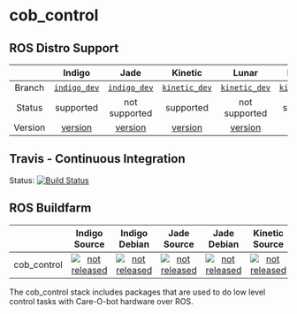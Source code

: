 cob_control
===========

## ROS Distro Support

|         | Indigo | Jade | Kinetic | Lunar | Melodic |
|:-------:|:------:|:----:|:-------:|:-----:|:-------:|
| Branch  | [`indigo_dev`](https://github.com/ipa320/cob_control/tree/indigo_dev) | [`indigo_dev`](https://github.com/ipa320/cob_control/tree/indigo_dev) | [`kinetic_dev`](https://github.com/ipa320/cob_control/tree/kinetic_dev) | [`kinetic_dev`](https://github.com/ipa320/cob_control/tree/kinetic_dev) | [`kinetic_dev`](https://github.com/ipa320/cob_control/tree/kinetic_dev) |
| Status  |  supported | not supported |  supported | not supported | supported |
| Version | [version](http://repositories.ros.org/status_page/ros_indigo_default.html?q=cob_control) | [version](http://repositories.ros.org/status_page/ros_jade_default.html?q=cob_control) | [version](http://repositories.ros.org/status_page/ros_kinetic_default.html?q=cob_control) |[version](http://repositories.ros.org/status_page/ros_lunar_default.html?q=cob_control) |  [version](http://repositories.ros.org/status_page/ros_melodic_default.html?q=cob_control) |

## Travis - Continuous Integration

Status: [![Build Status](https://travis-ci.org/ipa320/cob_control.svg?branch=kinetic_dev)](https://travis-ci.org/ipa320/cob_control)

## ROS Buildfarm

|         | Indigo Source | Indigo Debian | Jade Source | Jade Debian | Kinetic Source | Kinetic Debian | Lunar Source | Lunar Debian | Melodic Source | Melodic Debian |
|:-------:|:-------------:|:-------------:|:-----------:|:-----------:|:--------------:|:--------------:|:------------:|:------------:|:--------------:|:--------------:|
| cob_control | [![not released](http://build.ros.org/buildStatus/icon?job=Isrc_uT__cob_control__ubuntu_trusty__source)](http://build.ros.org/view/Isrc_uT/job/Isrc_uT__cob_control__ubuntu_trusty__source/) | [![not released](http://build.ros.org/buildStatus/icon?job=Ibin_uT64__cob_control__ubuntu_trusty_amd64__binary)](http://build.ros.org/view/Ibin_uT64/job/Ibin_uT64__cob_control__ubuntu_trusty_amd64__binary/) | [![not released](http://build.ros.org/buildStatus/icon?job=Jsrc_uT__cob_control__ubuntu_trusty__source)](http://build.ros.org/view/Jsrc_uT/job/Jsrc_uT__cob_control__ubuntu_trusty__source/) | [![not released](http://build.ros.org/buildStatus/icon?job=Jbin_uT64__cob_control__ubuntu_trusty_amd64__binary)](http://build.ros.org/view/Jbin_uT64/job/Jbin_uT64__cob_control__ubuntu_trusty_amd64__binary/) | [![not released](http://build.ros.org/buildStatus/icon?job=Ksrc_uX__cob_control__ubuntu_xenial__source)](http://build.ros.org/view/Ksrc_uX/job/Ksrc_uX__cob_control__ubuntu_xenial__source/) | [![not released](http://build.ros.org/buildStatus/icon?job=Kbin_uX64__cob_control__ubuntu_xenial_amd64__binary)](http://build.ros.org/view/Kbin_uX64/job/Kbin_uX64__cob_control__ubuntu_xenial_amd64__binary/) | [![not released](http://build.ros.org/buildStatus/icon?job=Lsrc_uX__cob_control__ubuntu_xenial__source)](http://build.ros.org/view/Lsrc_uX/job/Lsrc_uX__cob_control__ubuntu_xenial__source/) | [![not released](http://build.ros.org/buildStatus/icon?job=Lbin_uX64__cob_control__ubuntu_xenial_amd64__binary)](http://build.ros.org/view/Lbin_uX64/job/Lbin_uX64__cob_control__ubuntu_xenial_amd64__binary/) | [![not released](http://build.ros.org/buildStatus/icon?job=Ksrc_uX__cob_control__ubuntu_bionic__source)](http://build.ros.org/view/Ksrc_uX/job/Ksrc_uX__cob_control__ubuntu_bionic__source/) | [![not released](http://build.ros.org/buildStatus/icon?job=Kbin_uX64__cob_control__ubuntu_bionic_amd64__binary)](http://build.ros.org/view/Kbin_uX64/job/Kbin_uX64__cob_control__ubuntu_bionic_amd64__binary/) |


The cob_control stack includes packages that are used to do low level control tasks with Care-O-bot hardware over ROS.
